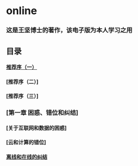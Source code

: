 # online
### 这是王坚博士的著作，该电子版为本人学习之用

## 目录
#### [推荐序（一）](https://github.com/9527001/online/blob/master/%E6%8E%A8%E8%8D%90%E5%BA%8F%EF%BC%88%E4%B8%80%EF%BC%89.md)
#### [推荐序（二）]
#### [推荐序（三）]
### [第一章 困惑、错位和纠结]
#### [关于互联网和数据的困惑]
#### [云和计算的错位]
#### [离线和在线的纠结](https://www.baidu.com/)
